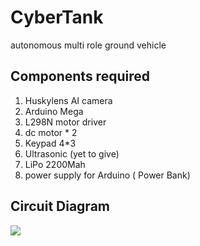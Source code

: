 # CyberTank
autonomous multi role ground vehicle

## Components required 
1. Huskylens AI camera
2. Arduino Mega
3. L298N motor driver
4. dc motor * 2
5. Keypad 4*3
6. Ultrasonic (yet to give)
7. LiPo 2200Mah
8. power supply for Arduino ( Power Bank)

## Circuit Diagram
<img src="https://github.com/evilmind1/CyberTank/design/design.png "/>

